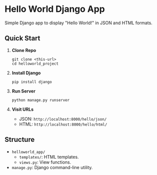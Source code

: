 # Hello World Django App

Simple Django app to display "Hello World!" in JSON and HTML formats.

## Quick Start

1. **Clone Repo**

   ```
   git clone <this-url>
   cd helloworld_project
   ```

2. **Install Django**

   ```
   pip install django
   ```

3. **Run Server**

   ```
   python manage.py runserver
   ```

4. **Visit URLs**
   - JSON: `http://localhost:8000/hello/json/`
   - HTML: `http://localhost:8000/hello/html/`

## Structure

- `helloworld_app/`
  - `templates/`: HTML templates.
  - `views.py`: View functions.
- `manage.py`: Django command-line utility.

